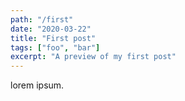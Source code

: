 ```yaml
---
path: "/first"
date: "2020-03-22"
title: "First post"
tags: ["foo", "bar"]
excerpt: "A preview of my first post"
---
```


lorem ipsum.
